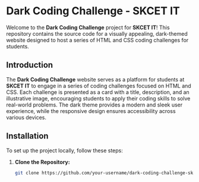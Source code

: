 # Dark Coding Challenge - SKCET IT

Welcome to the **Dark Coding Challenge** project for **SKCET IT**! This repository contains the source code for a visually appealing, dark-themed website designed to host a series of HTML and CSS coding challenges for students.

## Introduction

The **Dark Coding Challenge** website serves as a platform for students at **SKCET IT** to engage in a series of coding challenges focused on HTML and CSS. Each challenge is presented as a card with a title, description, and an illustrative image, encouraging students to apply their coding skills to solve real-world problems. The dark theme provides a modern and sleek user experience, while the responsive design ensures accessibility across various devices.

## Installation

To set up the project locally, follow these steps:

1. **Clone the Repository:**

   ```bash
   git clone https://github.com/your-username/dark-coding-challenge-skcet-it.git
   ```
